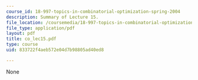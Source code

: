 ```yaml
---
course_id: 18-997-topics-in-combinatorial-optimization-spring-2004
description: Summary of Lecture 15.
file_location: /coursemedia/18-997-topics-in-combinatorial-optimization-spring-2004/833722f4aeb572e04d7b98805ad40ed8_co_lec15.pdf
file_type: application/pdf
layout: pdf
title: co_lec15.pdf
type: course
uid: 833722f4aeb572e04d7b98805ad40ed8

---
```

None